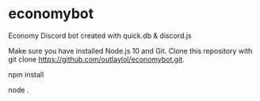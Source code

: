 # economybot
Economy Discord bot created with quick.db &amp; discord.js


Make sure you have installed Node.js 10 and Git.
Clone this repository with git clone https://github.com/outlaylol/economybot.git.

npm install <package>


node .

